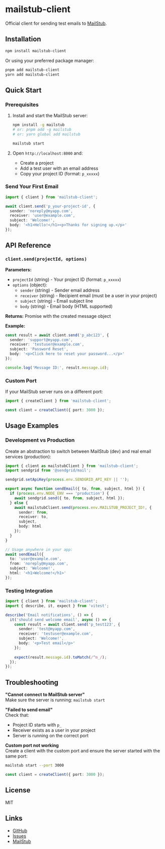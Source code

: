 # mailstub-client

Official client for sending test emails to [MailStub](https://github.com/jarednand/mailstub).

## Installation

```bash
npm install mailstub-client
```

Or using your preferred package manager:

```bash
pnpm add mailstub-client
yarn add mailstub-client
```

## Quick Start

### Prerequisites

1. Install and start the MailStub server:
   ```bash
   npm install -g mailstub
   # or: pnpm add -g mailstub
   # or: yarn global add mailstub
   
   mailstub start
   ```

2. Open `http://localhost:8000` and:
   - Create a project
   - Add a test user with an email address
   - Copy your project ID (format: `p_xxxxx`)

### Send Your First Email

```typescript
import { client } from 'mailstub-client';

await client.send('p_your-project-id', {
  sender: 'noreply@myapp.com',
  receiver: 'user@example.com',
  subject: 'Welcome!',
  body: '<h1>Hello!</h1><p>Thanks for signing up.</p>'
});
```

## API Reference

### `client.send(projectId, options)`

**Parameters:**

- `projectId` (string) - Your project ID (format: `p_xxxxx`)
- `options` (object):
  - `sender` (string) - Sender email address
  - `receiver` (string) - Recipient email (must be a user in your project)
  - `subject` (string) - Email subject line
  - `body` (string) - Email body (HTML supported)

**Returns:** Promise with the created message object

**Example:**

```typescript
const result = await client.send('p_abc123', {
  sender: 'support@myapp.com',
  receiver: 'testuser@example.com',
  subject: 'Password Reset',
  body: '<p>Click here to reset your password...</p>'
});

console.log('Message ID:', result.message.id);
```

### Custom Port

If your MailStub server runs on a different port:

```typescript
import { createClient } from 'mailstub-client';

const client = createClient({ port: 3000 });
```

## Usage Examples

### Development vs Production

Create an abstraction to switch between MailStub (dev) and real email services (production):

```typescript
import { client as mailstubClient } from 'mailstub-client';
import sendgrid from '@sendgrid/mail';

sendgrid.setApiKey(process.env.SENDGRID_API_KEY || '');

export async function sendEmail({ to, from, subject, html }) {
  if (process.env.NODE_ENV === 'production') {
    await sendgrid.send({ to, from, subject, html });
  } else {
    await mailstubClient.send(process.env.MAILSTUB_PROJECT_ID!, {
      sender: from,
      receiver: to,
      subject,
      body: html
    });
  }
}

// Usage anywhere in your app:
await sendEmail({
  to: 'user@example.com',
  from: 'noreply@myapp.com',
  subject: 'Welcome!',
  html: '<h1>Welcome!</h1>'
});
```

### Testing Integration

```typescript
import { client } from 'mailstub-client';
import { describe, it, expect } from 'vitest';

describe('Email notifications', () => {
  it('should send welcome email', async () => {
    const result = await client.send('p_test123', {
      sender: 'test@myapp.com',
      receiver: 'testuser@example.com',
      subject: 'Welcome!',
      body: '<p>Test email</p>'
    });
    
    expect(result.message.id).toMatch(/^m_/);
  });
});
```

## Troubleshooting

**"Cannot connect to MailStub server"**  
Make sure the server is running: `mailstub start`

**"Failed to send email"**  
Check that:
- Project ID starts with `p_`
- Receiver exists as a user in your project
- Server is running on the correct port

**Custom port not working**  
Create a client with the custom port and ensure the server started with the same port:
```bash
mailstub start --port 3000
```
```typescript
const client = createClient({ port: 3000 });
```

## License

MIT

## Links

- [GitHub](https://github.com/jarednand/mailstub-client)
- [Issues](https://github.com/jarednand/mailstub-client/issues)
- [MailStub](https://www.npmjs.com/package/mailstub)